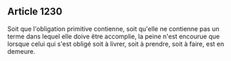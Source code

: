 Article 1230
----
Soit que l'obligation primitive contienne, soit qu'elle ne contienne pas un
terme dans lequel elle doive être accomplie, la peine n'est encourue que lorsque
celui qui s'est obligé soit à livrer, soit à prendre, soit à faire, est en
demeure.
